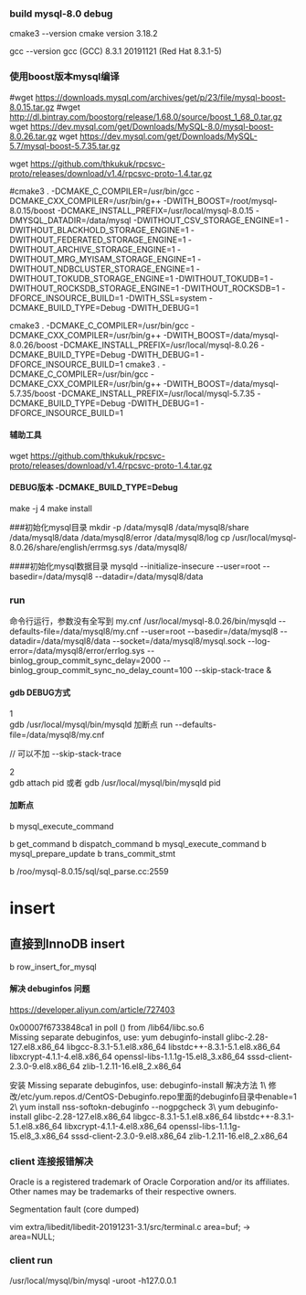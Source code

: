### build mysql-8.0 debug
cmake3 --version
cmake version 3.18.2

gcc --version
gcc (GCC) 8.3.1 20191121 (Red Hat 8.3.1-5)


### 使用boost版本mysql编译
#wget https://downloads.mysql.com/archives/get/p/23/file/mysql-boost-8.0.15.tar.gz
#wget http://dl.bintray.com/boostorg/release/1.68.0/source/boost_1_68_0.tar.gz
wget https://dev.mysql.com/get/Downloads/MySQL-8.0/mysql-boost-8.0.26.tar.gz 
wget https://dev.mysql.com/get/Downloads/MySQL-5.7/mysql-boost-5.7.35.tar.gz


wget https://github.com/thkukuk/rpcsvc-proto/releases/download/v1.4/rpcsvc-proto-1.4.tar.gz 

#cmake3 . -DCMAKE_C_COMPILER=/usr/bin/gcc -DCMAKE_CXX_COMPILER=/usr/bin/g++  -DWITH_BOOST=/root/mysql-8.0.15/boost -DCMAKE_INSTALL_PREFIX=/usr/local/mysql-8.0.15 -DMYSQL_DATADIR=/data/mysql -DWITHOUT_CSV_STORAGE_ENGINE=1 -DWITHOUT_BLACKHOLD_STORAGE_ENGINE=1 -DWITHOUT_FEDERATED_STORAGE_ENGINE=1 -DWITHOUT_ARCHIVE_STORAGE_ENGINE=1 -DWITHOUT_MRG_MYISAM_STORAGE_ENGINE=1 -DWITHOUT_NDBCLUSTER_STORAGE_ENGINE=1 -DWITHOUT_TOKUDB_STORAGE_ENGINE=1 -DWITHOUT_TOKUDB=1 -DWITHOUT_ROCKSDB_STORAGE_ENGINE=1 -DWITHOUT_ROCKSDB=1 -DFORCE_INSOURCE_BUILD=1 -DWITH_SSL=system -DCMAKE_BUILD_TYPE=Debug -DWITH_DEBUG=1 

cmake3 . -DCMAKE_C_COMPILER=/usr/bin/gcc -DCMAKE_CXX_COMPILER=/usr/bin/g++  -DWITH_BOOST=/data/mysql-8.0.26/boost -DCMAKE_INSTALL_PREFIX=/usr/local/mysql-8.0.26 -DCMAKE_BUILD_TYPE=Debug -DWITH_DEBUG=1 -DFORCE_INSOURCE_BUILD=1
cmake3 . -DCMAKE_C_COMPILER=/usr/bin/gcc -DCMAKE_CXX_COMPILER=/usr/bin/g++  -DWITH_BOOST=/data/mysql-5.7.35/boost -DCMAKE_INSTALL_PREFIX=/usr/local/mysql-5.7.35 -DCMAKE_BUILD_TYPE=Debug -DWITH_DEBUG=1 -DFORCE_INSOURCE_BUILD=1

#### 辅助工具
wget https://github.com/thkukuk/rpcsvc-proto/releases/download/v1.4/rpcsvc-proto-1.4.tar.gz

#### DEBUG版本 -DCMAKE_BUILD_TYPE=Debug
make -j 4
make install 


###初始化mysql目录
mkdir -p /data/mysql8 /data/mysql8/share /data/mysql8/data /data/mysql8/error /data/mysql8/log 
cp /usr/local/mysql-8.0.26/share/english/errmsg.sys /data/mysql8/

####初始化mysql数据目录
mysqld --initialize-insecure --user=root --basedir=/data/mysql8 --datadir=/data/mysql8/data

### run
命令行运行，参数没有全写到 my.cnf
/usr/local/mysql-8.0.26/bin/mysqld --defaults-file=/data/mysql8/my.cnf --user=root --basedir=/data/mysql8 --datadir=/data/mysql8/data --socket=/data/mysql8/mysql.sock --log-error=/data/mysql8/error/errlog.sys --binlog_group_commit_sync_delay=2000 --binlog_group_commit_sync_no_delay_count=100 --skip-stack-trace &

####   gdb DEBUG方式
1\
gdb /usr/local/mysql/bin/mysqld
加断点
run --defaults-file=/data/mysql8/my.cnf 

// 可以不加  --skip-stack-trace

2\
gdb 
attach pid
或者
gdb /usr/local/mysql/bin/mysqld pid 

#### 加断点
b mysql_execute_command

b get_command
b dispatch_command
b mysql_execute_command
b mysql_prepare_update
b trans_commit_stmt

b /roo/mysql-8.0.15/sql/sql_parse.cc:2559

# insert 
## 直接到InnoDB insert
b row_insert_for_mysql

#### 解决 debuginfos 问题
https://developer.aliyun.com/article/727403

0x00007f6733848ca1 in poll () from /lib64/libc.so.6                                              
Missing separate debuginfos, use: yum debuginfo-install glibc-2.28-127.el8.x86_64 libgcc-8.3.1-5.1.el8.x86_64 libstdc++-8.3.1-5.1.el8.x86_64 libxcrypt-4.1.1-4.el8.x86_64 openssl-libs-1.1.1g-15.el8_3.x86_64 sssd-client-2.3.0-9.el8.x86_64 zlib-1.2.11-16.el8_2.x86_64 

安装 Missing separate debuginfos, use: debuginfo-install 解决方法
1\ 修改/etc/yum.repos.d/CentOS-Debuginfo.repo里面的debuginfo目录中enable=1
2\ yum install nss-softokn-debuginfo --nogpgcheck
3\ yum debuginfo-install glibc-2.28-127.el8.x86_64 libgcc-8.3.1-5.1.el8.x86_64 libstdc++-8.3.1-5.1.el8.x86_64 libxcrypt-4.1.1-4.el8.x86_64 openssl-libs-1.1.1g-15.el8_3.x86_64 sssd-client-2.3.0-9.el8.x86_64 zlib-1.2.11-16.el8_2.x86_64 

### client 连接报错解决 
Oracle is a registered trademark of Oracle Corporation and/or its
affiliates. Other names may be trademarks of their respective
owners.

Segmentation fault (core dumped)

vim extra/libedit/libedit-20191231-3.1/src/terminal.c 
area=buf; -> area=NULL;

### client run
/usr/local/mysql/bin/mysql -uroot -h127.0.0.1



